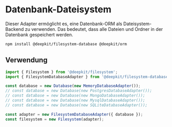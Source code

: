 # Datenbank-Dateisystem

Dieser Adapter ermöglicht es, eine Datenbank-ORM als Dateisystem-Backend zu verwenden. Das bedeutet, dass alle Dateien und Ordner in der Datenbank gespeichert werden.

```sh
npm install @deepkit/filesystem-database @deepkit/orm
```

## Verwendung

```typescript
import { Filesystem } from '@deepkit/filesystem';
import { FilesystemDatabaseAdapter } from '@deepkit/filesystem-database';

const database = new Database(new MemoryDatabaseAdapter());
// const database = new Database(new PostgresDatabaseAdapter());
// const database = new Database(new MongoDatabaseAdapter());
// const database = new Database(new MysqlDatabaseAdapter());
// const database = new Database(new SQLiteDatabaseAdapter());

const adapter = new FilesystemDatabaseAdapter({ database });
const filesystem = new Filesystem(adapter);
```